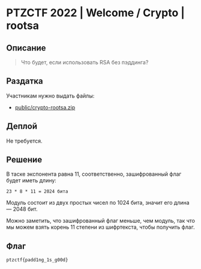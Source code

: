 # PTZCTF 2022 | Welcome / Crypto | rootsa

## Описание

> Что будет, если использовать RSA без пэддинга?

## Раздатка

Участникам нужно выдать файлы:

* [public/crypto-rootsa.zip](public/crypto-rootsa.zip)

## Деплой

Не требуется.

## Решение

В таске экспонента равна 11, соответственно, зашифрованный флаг будет иметь длину:

```
23 * 8 * 11 = 2024 бита
```

Модуль состоит из двух простых чисел по 1024 бита, значит его длина — 2048 бит.

Можно заметить, что зашифрованный флаг меньше, чем модуль, так что мы можем взять корень 11 степени из шифртекста, чтобы получить флаг.

## Флаг

```
ptzctf{padd1ng_1s_g00d}
```
